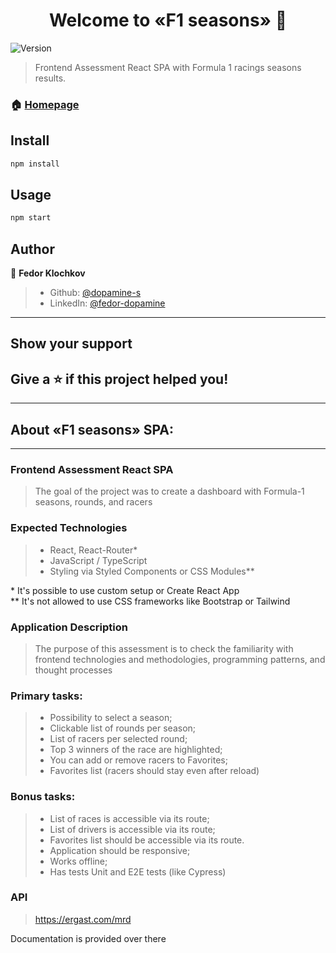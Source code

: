 <h1 align="center">Welcome to «F1 seasons» 👋</h1>
<p>
  <img alt="Version" src="https://img.shields.io/badge/version-0.1.0-blue.svg?cacheSeconds=2592000" />
</p>

> Frontend Assessment React SPA with Formula 1 racings seasons results.

### 🏠 [Homepage](https://github.com/dopamine-s/f1-seasons)

## Install

```sh
npm install
```

## Usage

```sh
npm start
```

## Author

👤 **Fedor Klochkov**

>* Github: [@dopamine-s](https://github.com/dopamine-s)
>* LinkedIn: [@fedor-dopamine](https://linkedin.com/in/fedor-dopamine)
---

## Show your support

Give a ⭐️ if this project helped you!
---

---

## About «F1 seasons» SPA:

---

### Frontend Assessment React SPA

>The goal of the project was to create a dashboard with Formula-1 seasons, rounds, and racers

### Expected Technologies

>- React, React-Router\*
>- JavaScript / TypeScript
>- Styling via Styled Components or CSS Modules\*\*

\* It's possible to use custom setup or Create React App  
\*\* It's not allowed to use CSS frameworks like Bootstrap or Tailwind

### Application Description

>The purpose of this assessment is to check the familiarity with frontend technologies and methodologies, programming patterns, and thought processes

### Primary tasks:

>- Possibility to select a season;
>- Clickable list of rounds per season;
>- List of racers per selected round;
>- Top 3 winners of the race are highlighted;
>- You can add or remove racers to Favorites;
>- Favorites list (racers should stay even after reload)

### Bonus tasks:

>- List of races is accessible via its route;
>- List of drivers is accessible via its route;
>- Favorites list should be accessible via its route.
>- Application should be responsive;
>- Works offline;
>- Has tests Unit and E2E tests (like Cypress)

### API

>https://ergast.com/mrd

Documentation is provided over there

